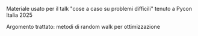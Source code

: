 Materiale usato per il talk "cose a caso su problemi difficili" tenuto a Pycon Italia 2025

Argomento trattato: metodi di random walk per ottimizzazione
